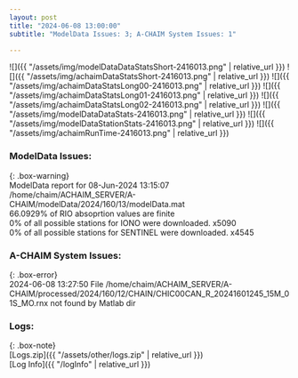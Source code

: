```yaml
---
layout: post
title: "2024-06-08 13:00:00"
subtitle: "ModelData Issues: 3; A-CHAIM System Issues: 1"

---
```


![]({{ "/assets/img/modelDataDataStatsShort-2416013.png" | relative_url }})
![]({{ "/assets/img/achaimDataStatsShort-2416013.png" | relative_url }})
![]({{ "/assets/img/achaimDataStatsLong00-2416013.png" | relative_url }})
![]({{ "/assets/img/achaimDataStatsLong01-2416013.png" | relative_url }})
![]({{ "/assets/img/achaimDataStatsLong02-2416013.png" | relative_url }})
![]({{ "/assets/img/modelDataDataStats-2416013.png" | relative_url }})
![]({{ "/assets/img/modelDataStationStats-2416013.png" | relative_url }})
![]({{ "/assets/img/achaimRunTime-2416013.png" | relative_url }})


### ModelData Issues:  
  
{: .box-warning}  
 ModelData report for 08-Jun-2024 13:15:07   
 /home/chaim/ACHAIM_SERVER/A-CHAIM/modelData/2024/160/13/modelData.mat   
 66.0929% of RIO absoprtion values are finite   
 0% of all possible stations for IONO were downloaded. x5090   
 0% of all possible stations for SENTINEL were downloaded. x4545   
  
### A-CHAIM System Issues:  
  
{: .box-error}  
2024-06-08 13:27:50 File /home/chaim/ACHAIM_SERVER/A-CHAIM/processed/2024/160/12/CHAIN/CHIC00CAN_R_20241601245_15M_01S_MO.rnx not found by Matlab dir  

### Logs:  
  
{: .box-note}  
[Logs.zip]({{ "/assets/other/logs.zip" | relative_url }})  
[Log Info]({{ "/logInfo" | relative_url }})  
